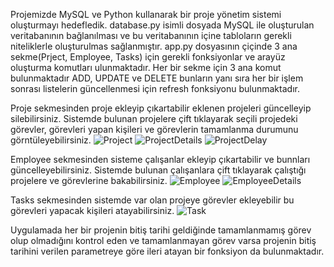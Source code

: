 Projemizde MySQL ve Python kullanarak bir proje yönetim sistemi oluşturmayı hedefledik.
database.py isimli dosyada MySQL ile oluşturulan veritabanının bağlanılması ve bu veritabanının içine tabloların gerekli niteliklerle oluşturulmas sağlanmıştır.
app.py dosyasının çiçinde 3 ana sekme(Prject, Employee, Tasks) için gerekli fonksiyonlar ve arayüz oluşturma komutları ulunmaktadır.
Her bir sekme için 3 ana komut bulunmaktadır ADD, UPDATE ve DELETE bunların yanı sıra her bir işlem sonrası listelerin güncellenmesi için refresh fonksiyonu bulunmaktadır.


Proje sekmesinden proje ekleyip çıkartabilir eklenen projeleri güncelleyip silebilirsiniz. Sistemde bulunan projelere çift tıklayarak seçili projedeki görevler, görevleri yapan kişileri ve görevlerin tamamlanma durumunu görntüleyebilirsiniz.
![Project](https://github.com/user-attachments/assets/8ed4cb2e-0f04-4ae4-8ec6-db395ac37145) ![ProjectDetails](https://github.com/user-attachments/assets/9a8abe2d-c7fc-4960-8ca4-0af4f1b6d3d6)
![ProjectDelay](https://github.com/user-attachments/assets/c00cb767-4f47-45d7-a5b9-6113de34d989)



Employee sekmesinden sisteme çalışanlar ekleyip çıkartabilir ve bunnları güncelleyebilirsiniz. Sistemde bulunan çalışanlara çift tıklayarak çalıştığı projelere ve görevlerine bakabilirsiniz.
![Employee](https://github.com/user-attachments/assets/963df3ab-09e6-48ee-9872-cb016c5a36e8) ![EmployeeDetails](https://github.com/user-attachments/assets/c5a427a7-c323-47dc-9a80-6940f07c2aa8)

Tasks sekmesinden sistemde var olan projeye görevler ekleyebilir bu görevleri yapacak kişileri atayabilirsiniz. ![Task](https://github.com/user-attachments/assets/68fe67bd-44fd-4d70-aa4f-fc1c603b11dc)


Uygulamada her bir projenin bitiş tarihi geldiğinde tamamlanmamış görev olup olmadığını kontrol eden ve tamamlanmayan görev varsa projenin bitiş tarihini verilen parametreye göre ileri atayan bir fonksiyon da bulunmaktadır.

